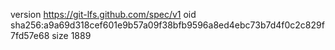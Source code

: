 version https://git-lfs.github.com/spec/v1
oid sha256:a9a69d318cef601e9b57a09f38bfb9596a8ed4ebc73b7d4f0c2c829f7fd57e68
size 1889
